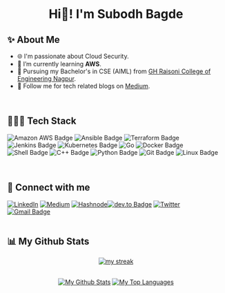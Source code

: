 <h1 align="center">Hi👋! I'm Subodh Bagde </h1>

## ✨ About Me

- 🌐 I'm passionate about Cloud Security.
- 🌱 I’m currently learning **AWS**.
- 📖 Pursuing my Bachelor's in CSE (AIML) from [GH Raisoni College of Engineering Nagpur](https://ghrce.raisoni.net/). 
- 📝 Follow me for tech related blogs on [Medium](https://medium.com/@subodhbagde2017).

<br />

## 🧑🏻‍💻 Tech Stack

![Amazon AWS Badge](https://img.shields.io/badge/Amazon%20AWS-232F3E?logo=amazonaws&logoColor=fff&style=flat)
![Ansible Badge](https://img.shields.io/badge/Ansible-E00?logo=ansible&logoColor=fff&style=flat)
![Terraform Badge](https://img.shields.io/badge/Terraform-844FBA?logo=terraform&logoColor=fff&style=flat)
![Jenkins Badge](https://img.shields.io/badge/Jenkins-D24939?logo=jenkins&logoColor=fff&style=flat)
![Kubernetes Badge](https://img.shields.io/badge/kubernetes-%23326ce5.svg?style=for-the-badge&logo=kubernetes&logoColor=white&style=flat)
	![Go](https://img.shields.io/badge/go-%2300ADD8.svg?style=for-the-badge&logo=go&logoColor=white&style=flat)
![Docker Badge](https://img.shields.io/badge/Docker-2496ED?logo=docker&logoColor=fff&style=flat)
![Shell Badge](https://img.shields.io/badge/Shell-FFD500?logo=shell&logoColor=000&style=flat)
![C++ Badge](https://img.shields.io/badge/C%2B%2B-00599C?logo=cplusplus&logoColor=fff&style=flat)
![Python Badge](https://img.shields.io/badge/Python-3776AB?logo=python&logoColor=fff&style=flat)
![Git Badge](https://img.shields.io/badge/Git-F05032?logo=git&logoColor=fff&style=flat)
![Linux Badge](https://img.shields.io/badge/Linux-FCC624?logo=linux&logoColor=000&style=flat)

<br />

## 🤝 Connect with me

[![LinkedIn](https://img.shields.io/badge/LinkedIn-%230077B5.svg?logo=linkedin&logoColor=white)](https://www.linkedin.com/in/subodhbagde/) [![Medium](https://img.shields.io/badge/Medium-12100E?logo=medium&logoColor=white)](https://medium.com/@subodhbagde2017)  [![Hashnode](https://img.shields.io/badge/Hashnode-2962FF?style=for-the-badge&logo=hashnode&logoColor=white&style=flat)![dev.to Badge](https://img.shields.io/badge/dev.to-0A0A0A?logo=devdotto&logoColor=fff&style=flat)](https://dev.to/subodh_bagde) [![Twitter](https://img.shields.io/badge/Twitter-%231DA1F2.svg?logo=Twitter&logoColor=white)](https://twitter.com/SubodhBagde57) [![Gmail Badge](https://img.shields.io/badge/Gmail-EA4335?logo=gmail&logoColor=fff&style=flat)](mailto:subodhbagde2017@gmail.com) <br><br>


## 📊 My Github Stats
 
<p align="center">
    <a href="https://github.com/SubodhBagde/github-readme-streak-stats">
        <img title="🔥 Get streak stats for your profile at git.io/streak-stats" alt="my streak" src="https://github-readme-streak-stats.herokuapp.com/?user=SubodhBagde&theme=ads-juicy-fresh&hide_border=true&stroke=0000&background=060A0CD0"/>
    </a>
</p>
 
<div align="center">


  <br/>
    <a href="https://github.com/SubodhBagde/github-readme-stats"><img alt="My Github Stats" src="https://github-readme-stats.vercel.app/api?username=SubodhBagde&show_icons=true&count_private=true&theme=chartreuse-dark&hide_border=true&bg_color=0D1117&icon_color=0DF70D" /></a>
  <a href="https://github.com/SubodhBagde/github-readme-stats"><img alt="My Top Languages" src="https://github-readme-stats.vercel.app/api/top-langs/?username=SubodhBagde&langs_count=8&count_private=true&layout=compact&theme=chartreuse-dark&hide_border=true&bg_color=0D1117&icon_color=0DF70D" /></a>
